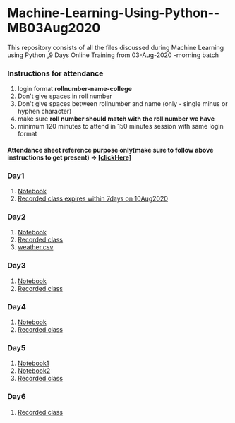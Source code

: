 # Machine-Learning-Using-Python--MB03Aug2020
This repository consists of all the files discussed during Machine Learning using Python ,9 Days  Online Training from 03-Aug-2020 -morning batch



### Instructions for attendance
1. login format  **rollnumber-name-college**
2. Don't give spaces in roll number 
3. Don't give spaces between rollnumber and name (only - single minus or hyphen character) 
4. make sure **roll number should match with the roll number we have**
5. minimum 120 minutes to attend in 150 minutes session with same login format

#### Attendance sheet reference purpose only(make sure to follow above instructions to get present) → [[clickHere]](https://docs.google.com/spreadsheets/d/1BDljsM5LYeWMCDfJtZ3LnkAxDxjOIhVT0sVPdURPTdA/edit?usp=sharing) 

### Day1 
1. [Notebook](Day-1/03-08-2020_csvmanipulation.ipynb)
2. [Recorded class expires within 7days on 10Aug2020](https://transcripts.gotomeeting.com/#/s/c594dcb61e9a30a7f83555c4d06a77e25f1f921312249148851811a48d1a3e0f)

### Day2

1. [Notebook](Day-2/04-08-2020_LinearRegression.ipynb)
2. [Recorded class](https://transcripts.gotomeeting.com/#/s/8edcd6371fac38619530eaa4e9a055aa82120c212ef43342b78f45331811970a)
3. [weather.csv](Day-2/weather.csv)

### Day3

1. [Notebook](Day-3/05-08-2020_Regression.ipynb)
2. [Recorded class](https://transcripts.gotomeeting.com/#/s/a73224b6f13d000fc9077e3e849f538fb2ac78f8db3164f3d5ddce8c87173899)


### Day4

1. [Notebook](Day-4/Day4_06Aug2020.ipynb)
2. [Recorded class](https://transcripts.gotomeeting.com/#/s/e7b3209741e0bf28e0daa3e8bb6f224b25d3c8372ceb7266dab3df61651951a1)

### Day5

1. [Notebook1](Day-5/Day-5-07082020.ipynb)
2. [Notebook2](Day-5/07-08-2020_SVM.ipynb)
3. [Recorded class](https://transcripts.gotomeeting.com/#/s/84dc6adde5a38459239be2d07e6e5d10a0129d74006267757475c585d03da902)

### Day6

1. [Recorded class](https://transcripts.gotomeeting.com/#/s/7073afedc885bfd9995dcdce88c527f5c37f9b3ea26499477d6b5a5689c1b4a2)